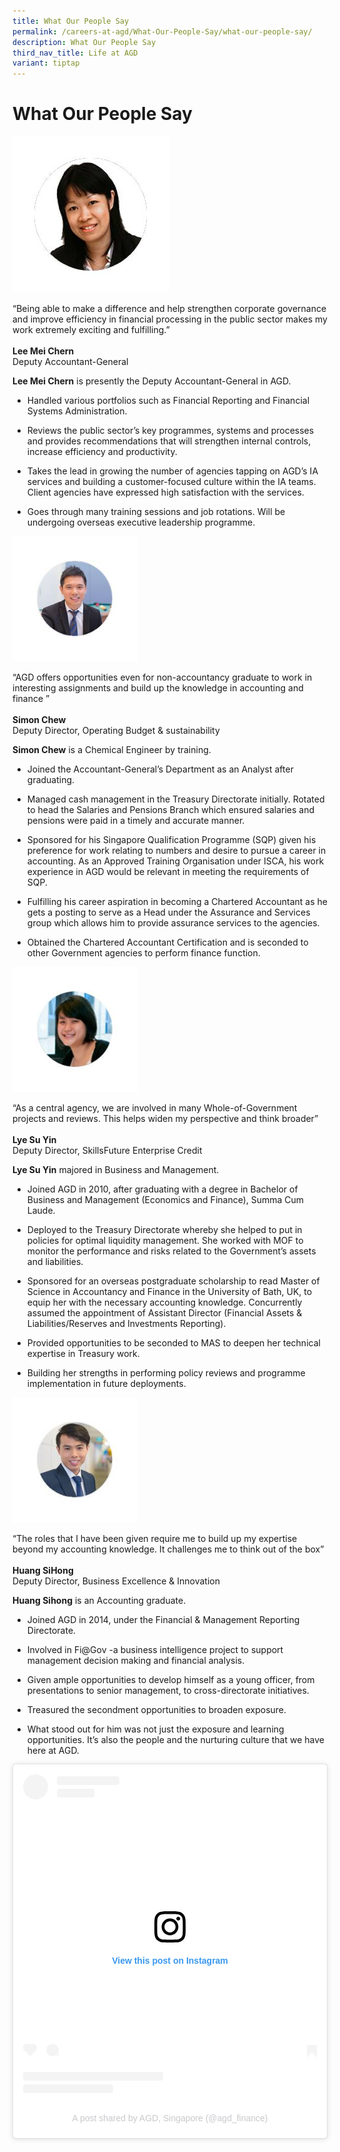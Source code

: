 ```yaml
---
title: What Our People Say
permalink: /careers-at-agd/What-Our-People-Say/what-our-people-say/
description: What Our People Say
third_nav_title: Life at AGD
variant: tiptap
---
```

<h1>What Our People Say</h1>
<div class="isomer-image-wrapper">
<img style="width:auto" height="auto" width="100%" alt="Lee Mei Chern" src="/images/CareersAGD/What%20Our%20People%20Say/wops-12.jpg">
</div>
<p>“Being able to make a difference and help strengthen corporate governance
and improve efficiency in financial processing in the public sector makes
my work extremely exciting and fulfilling.”
<br>
<br><strong>Lee Mei Chern</strong>
<br>Deputy Accountant-General</p>
<p><strong>Lee Mei Chern</strong>&nbsp;is presently the Deputy Accountant-General
in AGD.</p>
<ul data-tight="true" class="tight">
<li>
<p>Handled various portfolios such as Financial Reporting and Financial Systems
Administration.</p>
</li>
<li>
<p>Reviews the public sector’s key programmes, systems and processes and
provides recommendations that will strengthen internal controls, increase
efficiency and productivity.</p>
</li>
<li>
<p>Takes the lead in growing the number of agencies tapping on AGD’s IA services
and building a customer-focused culture within the IA teams. Client agencies
have expressed high satisfaction with the services.</p>
</li>
<li>
<p>Goes through many training sessions and job rotations. Will be undergoing
overseas executive leadership programme.</p>
</li>
</ul>
<div class="isomer-image-wrapper">
<img style="width:200px;height:200px;" height="auto" width="100%" alt="Simon Chew" src="/images/CareersAGD/What%20Our%20People%20Say/wops-22.jpg">
</div>
<p>“AGD offers opportunities even for non-accountancy graduate to work in
interesting assignments and build up the knowledge in accounting and finance
”
<br>
<br><strong>Simon Chew</strong>
<br>Deputy Director, Operating Budget &amp; sustainability</p>
<p><strong>Simon Chew</strong>&nbsp;is a Chemical Engineer by training.</p>
<ul data-tight="true" class="tight">
<li>
<p>Joined the Accountant-General’s Department as an Analyst after graduating.</p>
</li>
<li>
<p>Managed cash management in the Treasury Directorate initially. Rotated
to head the Salaries and Pensions Branch which ensured salaries and pensions
were paid in a timely and accurate manner.</p>
</li>
<li>
<p>Sponsored for his Singapore Qualification Programme (SQP) given his preference
for work relating to numbers and desire to pursue a career in accounting.
As an Approved Training Organisation under ISCA, his work experience in
AGD would be relevant in meeting the requirements of SQP.</p>
</li>
<li>
<p>Fulfilling his career aspiration in becoming a Chartered Accountant as
he gets a posting to serve as a Head under the Assurance and Services group
which allows him to provide assurance services to the agencies.</p>
</li>
<li>
<p>Obtained the Chartered Accountant Certification and is seconded to other
Government agencies to perform finance function.</p>
</li>
</ul>
<div class="isomer-image-wrapper">
<img style="width:200px;height:200px;" height="auto" width="100%" alt="Lye Su Yin" src="/images/CareersAGD/What%20Our%20People%20Say/wops-33.jpg">
</div>
<p>“As a central agency, we are involved in many Whole-of-Government projects
and reviews. This helps widen my perspective and think broader”
<br>
<br><strong>Lye Su Yin</strong>
<br>Deputy Director, SkillsFuture Enterprise Credit</p>
<p><strong>Lye Su Yin</strong>&nbsp;majored in Business and Management.</p>
<ul data-tight="true" class="tight">
<li>
<p>Joined AGD in 2010, after graduating with a degree in Bachelor of Business
and Management (Economics and Finance), Summa Cum Laude.</p>
</li>
<li>
<p>Deployed to the Treasury Directorate whereby she helped to put in policies
for optimal liquidity management. She worked with MOF to monitor the performance
and risks related to the Government’s assets and liabilities.</p>
</li>
<li>
<p>Sponsored for an overseas postgraduate scholarship to read Master of Science
in Accountancy and Finance in the University of Bath, UK, to equip her
with the necessary accounting knowledge. Concurrently assumed the appointment
of Assistant Director (Financial Assets &amp; Liabilities/Reserves and
Investments Reporting).</p>
</li>
<li>
<p>Provided opportunities to be seconded to MAS to deepen her technical expertise
in Treasury work.</p>
</li>
<li>
<p>Building her strengths in performing policy reviews and programme implementation
in future deployments.</p>
</li>
</ul>
<div class="isomer-image-wrapper">
<img style="width:200px;height:200px;" height="auto" width="100%" alt="Huang SiHong" src="/images/CareersAGD/What%20Our%20People%20Say/wops-44.jpg">
</div>
<p>“The roles that I have been given require me to build up my expertise
beyond my accounting knowledge. It challenges me to think out of the box”
<br>
<br><strong>Huang SiHong</strong>
<br>Deputy Director, Business Excellence &amp; Innovation</p>
<p><strong>Huang Sihong</strong>&nbsp;is an Accounting graduate.</p>
<ul data-tight="true" class="tight">
<li>
<p>Joined AGD in 2014, under the Financial &amp; Management Reporting Directorate.</p>
</li>
<li>
<p>Involved in Fi@Gov -a business intelligence project to support management
decision making and financial analysis.</p>
</li>
<li>
<p>Given ample opportunities to develop himself as a young officer, from
presentations to senior management, to cross-directorate initiatives.</p>
</li>
<li>
<p>Treasured the secondment opportunities to broaden exposure.</p>
</li>
<li>
<p>What stood out for him was not just the exposure and learning opportunities.
It’s also the people and the nurturing culture that we have here at AGD.</p>
</li>
</ul>
<div class="instagram-wrapper">
<blockquote style="background:#FFF; border:0; border-radius:3px; box-shadow:0 0 1px 0 rgba(0,0,0,0.5),0 1px 10px 0 rgba(0,0,0,0.15); margin: 1px; max-width:540px; min-width:326px; padding:0; width:99.375%; width:-webkit-calc(100% - 2px); width:calc(100% - 2px);" data-instgrm-version="14" data-instgrm-permalink="https://www.instagram.com/reel/CvFBWlNheKP/?utm_source=ig_embed&amp;utm_campaign=loading" data-instgrm-captioned="" class="instagram-media">
<div style="padding: 16px;"><a style="background:#FFFFFF; line-height:0; padding:0 0; text-align:center; text-decoration:none; width:100%;" href="https://www.instagram.com/reel/CvFBWlNheKP/?utm_source=ig_embed&amp;utm_campaign=loading"><div style="display: flex; flex-direction: row; align-items: center;"><div style="background-color: #F4F4F4; border-radius: 50%; flex-grow: 0; height: 40px; margin-right: 14px; width: 40px;"></div><div style="display: flex; flex-direction: column; flex-grow: 1; justify-content: center;"><div style="background-color: #F4F4F4; border-radius: 4px; flex-grow: 0; height: 14px; margin-bottom: 6px; width: 100px;"></div><div style="background-color: #F4F4F4; border-radius: 4px; flex-grow: 0; height: 14px; width: 60px;"></div></div></div><div style="padding: 19% 0;"></div><div style="display:block; height:50px; margin:0 auto 12px; width:50px;"><svg xmlns:xlink="https://www.w3.org/1999/xlink" xmlns="https://www.w3.org/2000/svg" version="1.1" viewBox="0 0 60 60" height="50px" width="50px"><g fill-rule="evenodd" fill="none" stroke-width="1" stroke="none"><g fill="#000000" transform="translate(-511.000000, -20.000000)"><g><path d="M556.869,30.41 C554.814,30.41 553.148,32.076 553.148,34.131 C553.148,36.186 554.814,37.852 556.869,37.852 C558.924,37.852 560.59,36.186 560.59,34.131 C560.59,32.076 558.924,30.41 556.869,30.41 M541,60.657 C535.114,60.657 530.342,55.887 530.342,50 C530.342,44.114 535.114,39.342 541,39.342 C546.887,39.342 551.658,44.114 551.658,50 C551.658,55.887 546.887,60.657 541,60.657 M541,33.886 C532.1,33.886 524.886,41.1 524.886,50 C524.886,58.899 532.1,66.113 541,66.113 C549.9,66.113 557.115,58.899 557.115,50 C557.115,41.1 549.9,33.886 541,33.886 M565.378,62.101 C565.244,65.022 564.756,66.606 564.346,67.663 C563.803,69.06 563.154,70.057 562.106,71.106 C561.058,72.155 560.06,72.803 558.662,73.347 C557.607,73.757 556.021,74.244 553.102,74.378 C549.944,74.521 548.997,74.552 541,74.552 C533.003,74.552 532.056,74.521 528.898,74.378 C525.979,74.244 524.393,73.757 523.338,73.347 C521.94,72.803 520.942,72.155 519.894,71.106 C518.846,70.057 518.197,69.06 517.654,67.663 C517.244,66.606 516.755,65.022 516.623,62.101 C516.479,58.943 516.448,57.996 516.448,50 C516.448,42.003 516.479,41.056 516.623,37.899 C516.755,34.978 517.244,33.391 517.654,32.338 C518.197,30.938 518.846,29.942 519.894,28.894 C520.942,27.846 521.94,27.196 523.338,26.654 C524.393,26.244 525.979,25.756 528.898,25.623 C532.057,25.479 533.004,25.448 541,25.448 C548.997,25.448 549.943,25.479 553.102,25.623 C556.021,25.756 557.607,26.244 558.662,26.654 C560.06,27.196 561.058,27.846 562.106,28.894 C563.154,29.942 563.803,30.938 564.346,32.338 C564.756,33.391 565.244,34.978 565.378,37.899 C565.522,41.056 565.552,42.003 565.552,50 C565.552,57.996 565.522,58.943 565.378,62.101 M570.82,37.631 C570.674,34.438 570.167,32.258 569.425,30.349 C568.659,28.377 567.633,26.702 565.965,25.035 C564.297,23.368 562.623,22.342 560.652,21.575 C558.743,20.834 556.562,20.326 553.369,20.18 C550.169,20.033 549.148,20 541,20 C532.853,20 531.831,20.033 528.631,20.18 C525.438,20.326 523.257,20.834 521.349,21.575 C519.376,22.342 517.703,23.368 516.035,25.035 C514.368,26.702 513.342,28.377 512.574,30.349 C511.834,32.258 511.326,34.438 511.181,37.631 C511.035,40.831 511,41.851 511,50 C511,58.147 511.035,59.17 511.181,62.369 C511.326,65.562 511.834,67.743 512.574,69.651 C513.342,71.625 514.368,73.296 516.035,74.965 C517.703,76.634 519.376,77.658 521.349,78.425 C523.257,79.167 525.438,79.673 528.631,79.82 C531.831,79.965 532.853,80.001 541,80.001 C549.148,80.001 550.169,79.965 553.369,79.82 C556.562,79.673 558.743,79.167 560.652,78.425 C562.623,77.658 564.297,76.634 565.965,74.965 C567.633,73.296 568.659,71.625 569.425,69.651 C570.167,67.743 570.674,65.562 570.82,62.369 C570.966,59.17 571,58.147 571,50 C571,41.851 570.966,40.831 570.82,37.631"></path></g></g></g></svg></div><div style="padding-top: 8px;"><div style="color:#3897f0; font-family:Arial,sans-serif; font-size:14px; font-style:normal; font-weight:550; line-height:18px;">View this post on Instagram</div></div><div style="padding: 12.5% 0;"></div><div style="display: flex; flex-direction: row; margin-bottom: 14px; align-items: center;"><div><div style="background-color: #F4F4F4; border-radius: 50%; height: 12.5px; width: 12.5px; transform: translateX(0px) translateY(7px);"></div><div style="background-color: #F4F4F4; height: 12.5px; transform: rotate(-45deg) translateX(3px) translateY(1px); width: 12.5px; flex-grow: 0; margin-right: 14px; margin-left: 2px;"></div><div style="background-color: #F4F4F4; border-radius: 50%; height: 12.5px; width: 12.5px; transform: translateX(9px) translateY(-18px);"></div></div><div style="margin-left: 8px;"><div style="background-color: #F4F4F4; border-radius: 50%; flex-grow: 0; height: 20px; width: 20px;"></div><div style="width: 0; height: 0; border-top: 2px solid transparent; border-left: 6px solid #f4f4f4; border-bottom: 2px solid transparent; transform: translateX(16px) translateY(-4px) rotate(30deg)"></div></div><div style="margin-left: auto;"><div style="width: 0px; border-top: 8px solid #F4F4F4; border-right: 8px solid transparent; transform: translateY(16px);"></div><div style="background-color: #F4F4F4; flex-grow: 0; height: 12px; width: 16px; transform: translateY(-4px);"></div><div style="width: 0; height: 0; border-top: 8px solid #F4F4F4; border-left: 8px solid transparent; transform: translateY(-4px) translateX(8px);"></div></div></div><div style="display: flex; flex-direction: column; flex-grow: 1; justify-content: center; margin-bottom: 24px;"><div style="background-color: #F4F4F4; border-radius: 4px; flex-grow: 0; height: 14px; margin-bottom: 6px; width: 224px;"></div><div style="background-color: #F4F4F4; border-radius: 4px; flex-grow: 0; height: 14px; width: 144px;"></div></div></a>
<p style="color:#c9c8cd; font-family:Arial,sans-serif; font-size:14px; line-height:17px; margin-bottom:0; margin-top:8px; overflow:hidden; padding:8px 0 7px; text-align:center; text-overflow:ellipsis; white-space:nowrap;"><a target="_blank" style="color:#c9c8cd; font-family:Arial,sans-serif; font-size:14px; font-style:normal; font-weight:normal; line-height:17px; text-decoration:none;" href="https://www.instagram.com/reel/CvFBWlNheKP/?utm_source=ig_embed&amp;utm_campaign=loading">A post shared by AGD, Singapore (@agd_finance)</a>
</p>
</div>
</blockquote>
<script src="//www.instagram.com/embed.js" async="true"></script>
</div>
<p></p>
